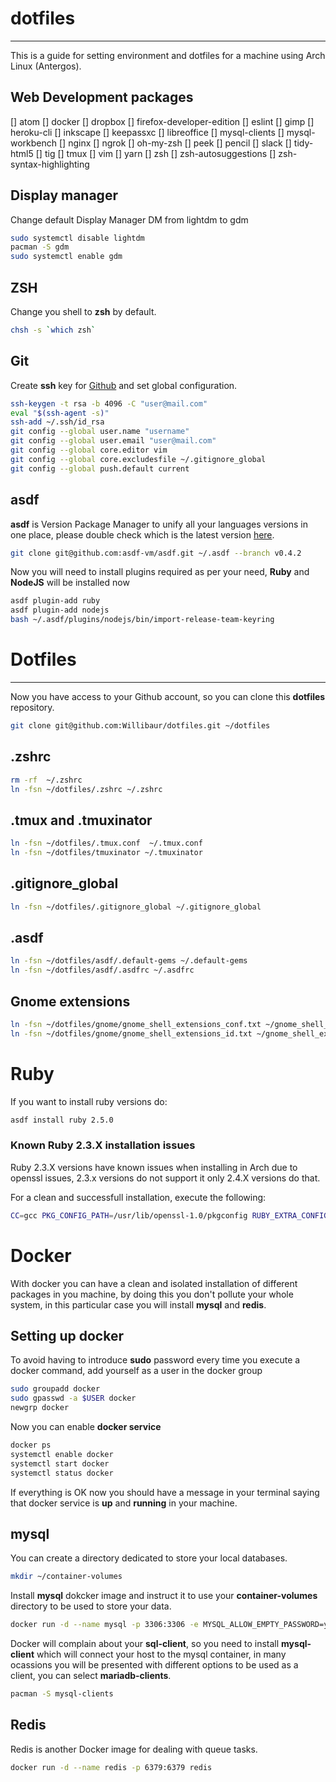 # dotfiles
----------

This is a guide for setting environment and dotfiles for a machine using Arch Linux (Antergos).

## Web Development packages

[] atom
[] docker
[] dropbox
[] firefox-developer-edition
[] eslint
[] gimp
[] heroku-cli
[] inkscape
[] keepassxc
[] libreoffice
[] mysql-clients
[] mysql-workbench
[] nginx
[] ngrok
[] oh-my-zsh
[] peek
[] pencil
[] slack
[] tidy-html5
[] tig
[] tmux
[] vim
[] yarn
[] zsh
[] zsh-autosuggestions
[] zsh-syntax-highlighting


## Display manager

Change default Display Manager DM from lightdm to gdm

```sh
sudo systemctl disable lightdm
pacman -S gdm
sudo systemctl enable gdm
```


## ZSH

Change you shell to **zsh** by default.

```sh
chsh -s `which zsh`
```


## Git

Create **ssh** key for [Github](https://github.com/Willibaur) and set global configuration.

```sh
ssh-keygen -t rsa -b 4096 -C "user@mail.com"
eval "$(ssh-agent -s)"
ssh-add ~/.ssh/id_rsa
git config --global user.name "username"
git config --global user.email "user@mail.com"
git config --global core.editor vim
git config --global core.excludesfile ~/.gitignore_global
git config --global push.default current

```


## asdf

**asdf** is Version Package Manager to unify all your languages versions in one place, please double check which is the latest version [here](https://github.com/asdf-vm/asdf).

```sh
git clone git@github.com:asdf-vm/asdf.git ~/.asdf --branch v0.4.2
```

Now you will need to install plugins required as per your need, **Ruby** and **NodeJS** will be installed now

```sh
asdf plugin-add ruby
asdf plugin-add nodejs
bash ~/.asdf/plugins/nodejs/bin/import-release-team-keyring
```


# Dotfiles
----------

Now you have access to your Github account, so you can clone this **dotfiles** repository.

```sh
git clone git@github.com:Willibaur/dotfiles.git ~/dotfiles
```


## .zshrc

```sh
rm -rf  ~/.zshrc
ln -fsn ~/dotfiles/.zshrc ~/.zshrc
```


## .tmux and .tmuxinator

```sh
ln -fsn ~/dotfiles/.tmux.conf  ~/.tmux.conf
ln -fsn ~/dotfiles/tmuxinator ~/.tmuxinator
```


## .gitignore_global

```sh
ln -fsn ~/dotfiles/.gitignore_global ~/.gitignore_global
```


## .asdf

```sh
ln -fsn ~/dotfiles/asdf/.default-gems ~/.default-gems
ln -fsn ~/dotfiles/asdf/.asdfrc ~/.asdfrc
```


## Gnome extensions

```sh
ln -fsn ~/dotfiles/gnome/gnome_shell_extensions_conf.txt ~/gnome_shell_extensions_conf.txt
ln -fsn ~/dotfiles/gnome/gnome_shell_extensions_id.txt ~/gnome_shell_extensions_id.txt
```


# Ruby

If you want to install ruby versions do:

```sh
asdf install ruby 2.5.0
```


### Known Ruby 2.3.X installation issues

Ruby 2.3.X versions have known issues when installing in Arch due to openssl issues, 2.3.x
versions do not support it only 2.4.X versions do that.

For a clean and successfull installation, execute the following:

```sh
CC=gcc PKG_CONFIG_PATH=/usr/lib/openssl-1.0/pkgconfig RUBY_EXTRA_CONFIGURE_OPTIONS="--with-openssl-dir=/usr/lib/openssl-1.0" asdf install ruby 2.3.X
```


# Docker

With docker you can have a clean and isolated installation of different packages in you machine,
by doing this you don't pollute your whole system, in this particular case you will install
**mysql** and **redis**.


## Setting up docker

To avoid having to introduce **sudo** password every time you execute a docker command, add
yourself as a user in the docker group

```sh
sudo groupadd docker
sudo gpasswd -a $USER docker
newgrp docker
```

Now you can enable **docker service**

```sh
docker ps
systemctl enable docker
systemctl start docker
systemctl status docker
```

If everything is OK now you should have a message in your terminal saying that docker service is
**up** and **running** in your machine.


## mysql

You can create a directory dedicated to store your local databases.

```sh
mkdir ~/container-volumes
```

Install **mysql** dokcker image and instruct it to use your **container-volumes** directory to be
used to store your data.

```sh
docker run -d --name mysql -p 3306:3306 -e MYSQL_ALLOW_EMPTY_PASSWORD=yes -v /home/USERNAME/container-volumes/mysql/datadir:/var/lib/mysql mysql:5.6
```

Docker will complain about your **sql-client**, so you need to install **mysql-client** which will
connect your host to the mysql container, in many ocassions you will be presented with different
options to be used as a client, you can select **mariadb-clients**.

```sh
pacman -S mysql-clients
```


## Redis

Redis is another Docker image for dealing with queue tasks.

```sh
docker run -d --name redis -p 6379:6379 redis
```

